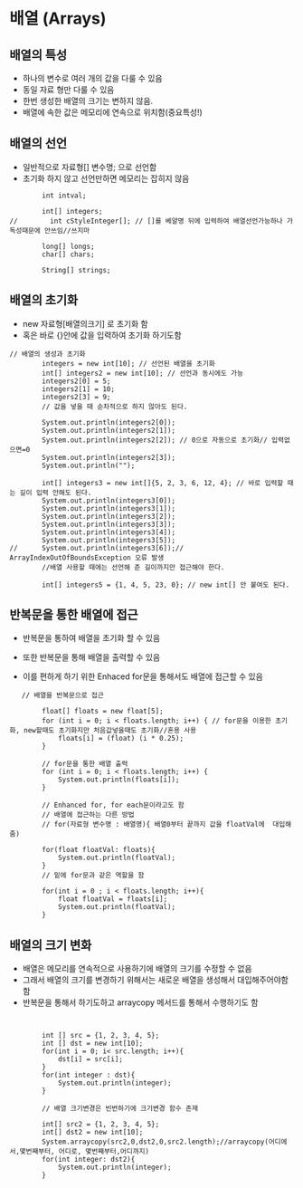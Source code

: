 # 배열 (Arrays)

## 배열의 특성

- 하나의 변수로 여러 개의 값을 다룰 수 있음
- 동일 자료 형만 다룰 수 있음
- 한번 생성한 배열의 크기는 변하지 않음.
- 배열에 속한 값은 메모리에 연속으로 위치함(중요특성!)

## 배열의 선언

- 일반적으로 자료형[] 변수명; 으로 선언함
- 초기화 하지 않고 선언만하면 메모리는 잡히지 않음

```
        int intval;

        int[] integers;
//        int cStyleInteger[]; // []를 베얄명 뒤에 입력하여 배열선언가능하나 가독성때문에 안쓰임//쓰지마

        long[] longs;
        char[] chars;

        String[] strings;

```

## 배열의 초기화

- new 자료형[배열의크기] 로 초기화 함
- 혹은 바로 {}안에 값을 입력하여 초기화 하기도함
```
// 배열의 생성과 초기화
        integers = new int[10]; // 선언된 배열을 초기화
        int[] integers2 = new int[10]; // 선언과 동시에도 가능
        integers2[0] = 5;
        integers2[1] = 10;
        integers2[3] = 9;
        // 값을 넣을 때 순차적으로 하지 않아도 된다.

        System.out.println(integers2[0]);
        System.out.println(integers2[1]);
        System.out.println(integers2[2]); // 0으로 자동으로 초기화// 입력없으면=0
        System.out.println(integers2[3]);
        System.out.println("");

        int[] integers3 = new int[]{5, 2, 3, 6, 12, 4}; // 바로 입력할 때는 길이 입력 안해도 된다.
        System.out.println(integers3[0]);
        System.out.println(integers3[1]);
        System.out.println(integers3[2]);
        System.out.println(integers3[3]);
        System.out.println(integers3[4]);
        System.out.println(integers3[5]);
//      System.out.println(integers3[6]);// ArrayIndexOutOfBoundsException 오류 발생
        //배열 사용할 때에는 선언해 준 길이까지만 접근해야 한다.

        int[] integers5 = {1, 4, 5, 23, 0}; // new int[] 안 붙여도 된다.
```

## 반복문을 통한 배열에 접근

- 반복문을 통하여 배열을 초기화 할 수 있음

- 또한 반복문을 통해 배열을 출력할 수 있음

- 이를 편하게 하기 위한 Enhaced for문을 통해서도 배열에 접근할 수 있음


```
   // 배열을 반복문으로 접근

        float[] floats = new float[5];
        for (int i = 0; i < floats.length; i++) { // for문을 이용한 초기화, new할때도 초기화지만 처음값넣을때도 초기화//혼용 사용
            floats[i] = (float) (i * 0.25);
        }
        
        // for문을 통한 배열 출력
        for (int i = 0; i < floats.length; i++) {
            System.out.println(floats[i]);
        }

        // Enhanced for, for each문이라고도 함
        // 배열에 접근하는 다른 방법
        // for(자료형 변수명 : 배열명){ 배열0부터 끝까지 값을 floatVal에  대입해줌)

        for(float floatVal: floats){
            System.out.println(floatVal);
        }
        // 밑에 for문과 같은 역할을 함
        
        for(int i = 0 ; i < floats.length; i++){
            float floatVal = floats[i];
            System.out.println(floatVal);
        }
```

## 배열의 크기 변화
- 배열은 메모리를 연속적으로 사용하기에 배열의 크기를 수정할 수 없음
- 그래서 배열의 크기를 변경하기 위해서는 새로운 배열을 생성해서 대입해주어야함 함
- 반복문을 통해서 하기도하고  arraycopy 메서드를 통해서 수행하기도 함

```
 

        int [] src = {1, 2, 3, 4, 5};
        int [] dst = new int[10];
        for(int i = 0; i< src.length; i++){
            dst[i] = src[i];
        }
        for(int integer : dst){
            System.out.println(integer);
        }

        // 배열 크기변경은 빈번하기에 크기변경 함수 존재

        int[] src2 = {1, 2, 3, 4, 5};
        int[] dst2 = new int[10];
        System.arraycopy(src2,0,dst2,0,src2.length);//arraycopy(어디에서,몇번째부터, 어디로, 몇번째부터,어디까지)
        for(int integer: dst2){
            System.out.println(integer);
        }
```